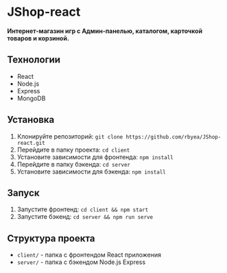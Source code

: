 # JShop-react

**Интернет-магазин игр с Админ-панелью, каталогом, карточкой товаров и корзиной.**

## Технологии

- React
- Node.js
- Express
- MongoDB

## Установка

1. Клонируйте репозиторий: `git clone https://github.com/rbyea/JShop-react.git`
2. Перейдите в папку проекта: `cd client`
3. Установите зависимости для фронтенда: `npm install`
4. Перейдите в папку бэкенда: `cd server`
5. Установите зависимости для бэкенда: `npm install`

## Запуск

1. Запустите фронтенд: `cd client && npm start`
2. Запустите бэкенд: `cd server && npm run serve`

## Структура проекта

- `client/` - папка с фронтендом React приложения
- `server/` - папка с бэкендом Node.js Express
